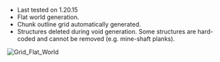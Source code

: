 - Last tested on 1.20.15
- Flat world generation.
- Chunk outline grid automatically generated.
- Structures deleted during void generation. Some structures are hard-coded and cannot be removed (e.g. mine-shaft planks). 

![Grid_Flat_World](https://user-images.githubusercontent.com/99773087/208225615-4d407066-5a99-495a-b1e3-c003dbd398e5.png)
